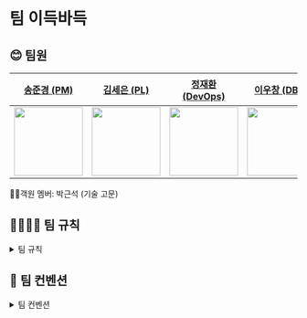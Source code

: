# 팀 이득바득

## 😊 팀원

| [송준경 (PM)](https://github.com/chk-jk) | [김세은 (PL)](https://github.com/sseen2) | [정재환 (DevOps)](https://github.com/jaehwannnnnn) | [이우창 (DBA)](https://github.com/changi1122) | [한상희 (형상관리자)](https://github.com/sanghee00) |
|:--------:|:--------:|:------------:|:---------:| ----------- |
| <img width="120px" alt="" src="https://avatars.githubusercontent.com/u/105061501?v=4"/> | <img width="120px" alt="" src="https://avatars.githubusercontent.com/u/59137639?v=4"/>  | <img width="120px" alt="" src="https://avatars.githubusercontent.com/u/130552434?v=4"/> | <img width="120px" alt="" src="https://avatars.githubusercontent.com/u/35856754?v=4"/> | <img width="120px" alt="" src="https://avatars.githubusercontent.com/u/77792853?v=4"/> |

👨‍💻객원 멤버: 박근석 (기술 고문)



## 🫱🏻‍🫲🏻 팀 규칙

<details>
  <summary>팀 규칙</summary>

## 1. 결석 및 지각 규칙

- 사전 공유 필수 (최소 1시간 전)
    - Discord `일정-공유` 채널에 올려주세요!
- 2회 무단 결석 시 팀 회의에서 논의
    - 사전 공유 없이 10분 이상 지각 (무단 경고 1회 / 2회시 결석판정)

## 2. 분쟁 및 갈등 발생 시 중재 절차

- 팀장과 1:1 면담 → 팀장 중재 → 팀 회의에서 공유 및 조정
    - 서로의 입장이 다를 수 있습니다. 감정을 내려놓고 이성적으로 대화합시다.

<aside>
😊 실수가 많을 수 밖에 없습니다! 편안한 분위기 속에서 공유해주세요 :)

</aside>

## 3. 회의 관련

### 3-1. 월요일 미팅 (09시 15분)

- 주간 할 일 및 진행도 공유
- 그 외 간단한 안건들 공유
- 월요일 미팅 이후 데일리 스크럼 진행

### 3-2. 금요일 미팅 (16시 30분)

- 주간 한 일 정리
- 한 주간 피드백

### 3-3. 긴급 회의

회의 안건은 `#회의-안건` 채널에 올려주시면 감사하겠습니다!

## 4. 기록 관련

### 4-1. 데일리 스크럼 (일일)

<aside>
😊 수업 시작 후 소회의실에서 5분~10분간 데일리 스크럼 진행

</aside>

스크럼 내용

- 어제 한 일
- 오늘 할 일
- 막힌 점 / 도움이 필요한 점

간단히 브리핑 이후 Github `dailyScrum` Repo - `Issues` 에 업로드

하루 태스크 완료 시 `Close Issue` , `Discussion`에는 팀장이 정리해서 올립니다.

### 4-2. 주간 스크럼 (주간)

일일 스크럼을 통해 진행된 내용들을 정리하여 Notion `주간 스크럼` 채널에 올립니다.

기록자 → 팀장

### 4-3. 에러 다이어리 (버그리포트)

프로젝트 진행 중 겪은 오류나 예외 상황을 기록합니다.

해결 과정과 깨달은 점을 정리하여 discord `404-not-found` 채널에 올립니다.

### 4-4. TIL 기록

주에 최소 2개씩 TIL 기록을 discord `til` 채팅 채널에 공유해주시길 바랍니다! 우리의 학습을 위해 꾸준히 공유해주시면 감사하겠습니다.

## 5. 건의사항

프로젝트 기간 도중 불편한 점, 개선해야 할 점, 건의할 사항이 있는 경우 discord `#건의사항` 채널에 올려주시면 확인 후 반영 후 개선하겠습니다.

개인간의 건의사항이나 불편한 점은 팀장에게 DM 주시기 바랍니다.

## 6. Reward

주간 TIL 및 에러다이어리 MVP에게는 소정의 기프티콘을 지급해드릴 예정입니다! (금요일 주간미팅에서 선정)

### 6-1. 주간 MVP 선정 기준

- 에러 다이어리 공유 2건 이상
- TIL 2건 이상
- 팀원 피드백 기여도
- PR 참여/리뷰 성실도

### 6-2. Reward 선택

1주차 - 맘스터치 싸이버거 세트

## 7. 역할 및 협업 전략

### 7-1. 팀원 역할 분담표

| 역할 | Main 담당자 | Sub 담당자 | 주요 책임 |
| --- | --- | --- | --- |
| 🧭 PM (Project Manager) | 송준경 | - | 프로젝트 일정 관리, 회의 운영, 산출물 정리 및 제출 |
| 💡 PL (Project Leader) | 김세은 | 정재환 | 기술 방향성 설정, 개발 일정 조율, 기술 이슈 판단 |
| 🛢️ DBA (Database Admin) | 이우창 | 한상희 | DB 모델링, ERD 설계, 트랜잭션 및 쿼리 최적화 |
| ⚙️ DevOps | 정재환 | 송준경 | CI/CD 구축, Docker 환경 설정, 배포 및 운영 자동화 |
| 🧬 형상관리자 (Git 전략 운영) | 한상희 | 이우창 | 브랜치 전략 수립, PR/merge 관리, Git 커밋 로그 정리 |

### 7-2. 역할 간 협업 흐름

- PM ↔ 전원: 회의, 일정, 데일리/주간 스크럼 등 전반 관리 및 지원
- PL ↔ DevOps/DBA: 기술 방향성에 따른 구조 조정, 배포 설계, 성능 문제 조율
- DevOps ↔ 형상관리자: 배포 시점 조율, 브랜치 머지 순서 정리
- DBA ↔ DevOps: 배포 시 DB 마이그레이션 및 데이터 연동 관련 협업

### 7-3. 역할별 산출물 책임

| 역할 | 산출물 |
| --- | --- |
| PM | 회의록, 진행 일정표, 최종 발표자료 초안 |
| PL | 기술 설계 요약, 리팩토링 제안서, 오류 분석 정리 |
| DBA | ERD, DB 스키마 문서, 주요 쿼리 설명 |
| DevOps | CI/CD 구성 문서, Dockerfile, 배포 가이드 |
| 형상관리자 | 브랜치 전략 문서, PR 흐름 정리, 커밋 로그 요약 |

### 7-4. 리스크 대응 및 역할 조정 규칙

- 역할 담당자가 일정 불참 시 → Sub가 자동 대행
- 병목 또는 과중 발생 시 → PM이 팀원 간 업무 재분배
- 기술 난이도 높거나 병렬 진행 어려운 작업 → PL이 우선 도맡아 해결 후 공유
- 역할 갈등 또는 이견 발생 시 → PM이 중재하여 합의안 도출

### 7-5. 역할 순환 및 성장 전략

- 역할은 초기에는 지정된 구조로 운영되며, 스프린트 2회차 이후에는 팀원 희망에 따라 순환 또는 교체 가능합니다.
- 역할 변경을 통해 각자 자신의 관심 분야 또는 약점 보완 가능성 확보를 목표로 합니다.
- 역할 순환 시, 이전 역할에서 작성한 산출물/운영 노하우는 반드시 문서화하여 다음 담당자에게 인수인계합니다.

</details>


## 📖 팀 컨벤션

<details>
  <summary>팀 컨벤션</summary>

## 1. 코딩 컨벤션 (Java + Spring 기준)

| 항목 | 컨벤션 | 예시 |
| --- | --- | --- |
| 클래스명 | PascalCase | `UserController`, `OrderService` |
| 메서드명 | camelCase (동사 시작) | `getUserInfo()`, `saveOrder()` |
| 변수명 | camelCase | `userName`, `orderList` |
| 상수명 | UPPER_SNAKE_CASE | `MAX_RETRY_COUNT` |
| 패키지명 | 소문자, 생략 없는 복합어 연결 | `com.teamname.delivery.order` |
| 중괄호 위치 | 같은 줄에 열고 블록 단위 줄 바꿈 | `public void foo() {}` |
| 공백 | 연산자, 콤마 뒤 공백 | `if (a == b)` |
| 주석 | JavaDoc: Public 클래스/메서드에 작성 / 내부는 `//` | `/** 설명 */` |

> 의미 있는 공개 메서드에 JavaDoc 주석 필수, 내부 로직은 선택적으로 작성
> 

### 1-1. 디렉토리 구조 (DDD Lite + 기능 중심)

```
src/main/java/com/teamname/project
├── global          // 공통 설정, 예외 처리
├── user
│   ├── controller
│   ├── service
│   ├── repository
│   ├── domain
│   └── dto
└── order
    ├── controller
    └── ...

```

## 2. 테스트 컨벤션

<aside>
😊전제: 빠른 개발 상황에서는 테스트에 우선순위 부여

### 💡 전략 요약

- "테스트 범위는 좁게, 효과는 크게"
- 서비스 계층 중심 + 핵심 유즈케이스 우선

서비스레이어 단에서 단위 테스트 ← 필수
비즈니스 로직에 대한 단위 테스트를 중심으로 진행
시간 여유 있으면 컨트롤러 단에서 통합 테스트 진행

</aside>

### 2-1. 컨트롤러 단 테스트

| 생략 가능 | 테스트 권장 |
| --- | --- |
| 단순 라우팅, 파라미터 매핑 | 복잡한 RequestBody / 인증/인가 / 커스텀 예외 |

> ✅ 실무에서도 컨트롤러 테스트는 일부만 작성

### 2-2. 서비스 계층 테스트

- 비즈니스 로직 핵심 위치
- 리팩토링 후 안정성 확보
- Mock으로 의존성 최소화

```java
@ExtendWith(MockitoExtension.class)
class UserServiceTest {
    @Mock UserRepository userRepository;
    @InjectMocks UserService userService;

    @Test
    void 사용자_조회_성공() {
        User user = new User(1L, "준경");
        given(userRepository.findById(1L)).willReturn(Optional.of(user));
        User result = userService.getUserById(1L);
        assertEquals("준경", result.getName());
    }
}
```

### 2-3. 테스트 작성 전략

| 전략 | 설명 | 예시 |
| --- | --- | --- |
| 🎯 핵심 유즈케이스 우선 | 반드시 작동해야 할 기능 | 로그인, 결제 등 |
| 🧱 서비스 계층 중심 | DB 상호작용 포함 영역 | Repository는 Mock |
| ⚠️ 에러/예외 처리 | 잘못된 요청 시 로직 확인 | 존재하지 않는 ID 등 |
| 📦 TLD 허용 | 테스트 후 보완 가능 | `// TODO:` 명시 |

### 2-4. 팀 테스트 규칙

```markdown
- 서비스 계층 테스트는 필수 (Mock 사용)
- 컨트롤러 테스트는 인증/예외 등 필수 항목만 작성
- 테스트 클래스명: XyzServiceTest
- Given - When - Then 구조 유지
- 미작성 시 TODO 또는 @Disabled 명시
```

### 2-5. 테스트 최소 템플릿

```java
@Test
@DisplayName("로그인 성공 시 사용자 정보 반환")
void loginSuccess() {
    // Given
    LoginRequest req = new LoginRequest("id", "pw");
    given(authService.login(req)).willReturn(token);

    // When
    String result = authService.login(req);

    // Then
    assertThat(result).isNotNull();
}

```

## 3. 어노테이션 컨벤션

### 3-1. 클래스 단위

| 용도 | 어노테이션 | 주의사항 |
| --- | --- | --- |
| Controller | @RestController | @Controller + @ResponseBody 간략화 |
| Service | @Service | 비즈니스 로직 위치 |
| Repository | @Repository | 예외 변환 포함 |
| Config | @Configuration | 설정 클래스 전용 |
| 기타 빈 | @Component | 구체 어노테이션 없는 경우만 사용 |
| 생성자 주입 | @RequiredArgsConstructor | Lombok 사용, final 필드만 |

### 3-2. 메서드 단위

| 용도 | 어노테이션 | 주의사항 |
| --- | --- | --- |
| API 경로 | @GetMapping 등 | 명확한 HTTP 메서드 구분 |
| 요청 파라미터 | @RequestBody 등 | 생략 금지 |
| 권한 처리 | @PreAuthorize | Security 권한 처리 |
| 예외 처리 | @RestControllerAdvice | 전역 처리 구분 필요 |
| 트랜잭션 | @Transactional | readOnly 분리 명시 |

### 3-3. 필드/생성자 단위

| 어노테이션 | 용도 | 주의사항 |
| --- | --- | --- |
| @Autowired | 의존성 주입 | 생성자 주입 권장 |
| @Value | 설정 주입 | yml 변수명 명시 |
| Lombok | @Builder, @Getter 등 | 팀 내 일관성 유지 필요 |

### 3-4. 어노테이션 사용 원칙

```markdown
- 모든 클래스에 역할 어노테이션 명시
- 생성자 주입 + Lombok 사용 통일 (@RequiredArgsConstructor)
- REST API 경로는 HTTP 메서드 어노테이션 사용
- 파라미터 어노테이션 생략 금지
- 예외는 @RestControllerAdvice 기반 처리
- @Transactional은 서비스 계층에만 사용 (readOnly 여부 포함)
- Lombok 사용 범위는 사전 합의하여 통일
```

## 4. 브랜치 및 PR 규칙

### 4-1. 브랜치 명명

| 유형 | 접두어 | 예시 |
| --- | --- | --- |
| 기능 | `feat/` | `feat/order-api` |
| 버그 수정 | `fix/` | `fix/order-404-error` |
| 문서 | `docs/` | `docs/swagger-update` |
| 설정 | `chore/` | `chore/docker-setup` |
| 테스트 | `test/` | `test/user-service` |
| 리팩토링 | `refactor/` | `refactor/user-controller` |

> 이슈 번호 연결 예시: `feature/#11-order-api`
> 

### 4-2. 머지 규칙

| 항목 | 설명 |
| --- | --- |
| 병합 흐름 | `feature/*` → `dev` → `main`  |
| `main` 직접 머지 금지 | `dev` 통합 후 `main`반영 |
| PR 리뷰 필수 | 1명 이상 리뷰 필요 |
| 팀장 승인 | 리뷰 후 팀장 머지, 부재 시 2명 이상 확인 |
| 머지 방식 | **Squash Merge** 사용 권장 |
| 충돌 발생 | 작성자가 해결 후 다시 PR |
| 보호 브랜치 | `main/dev`에 Branch Protection 설정 |

### Squash Merge 요약

- 여러 커밋을 하나로 압축하여 머지
- 커밋 로그 간결, 리뷰 목적 명확
- 기능 단위로 revert 가능

```markdown
- 모든 feature 브랜치는 dev로 Squash Merge
- 커밋 메시지는 기능 단위 요약 + 이슈번호 포함
  예: feat: 로그인 기능 구현 (#5)
- main 브랜치는 dev에서만 머지
```

## 5. 커밋 컨벤션 (Semantic Commit)

### 5-1. 형식: `<type>(<scope>): <subject>`

> scope는 선택, subject는 현재 시제로
> 

### 5-2. 주요 타입

| 타입 | 설명 |
| --- | --- |
| feat | 새로운 기능 |
| fix | 버그 수정 |
| docs | 문서 수정 |
| style | 코드 포맷팅 (기능 변화 없음) |
| refactor | 리팩토링 |
| test | 테스트 추가/수정 |
| chore | 설정 변경, 빌드 작업 등 |

```bash
feat: 결제 기능 추가
fix(login): 잘못된 비밀번호 처리 로직 수정
```

### 5-3. 작성 원칙

- 한글로 명확히 작성 ("의미 없는 메시지 지양")
- 현재 시제, 간결하고 목적 명확하게 작성
- 기능 단위로 커밋 구분

</details>
